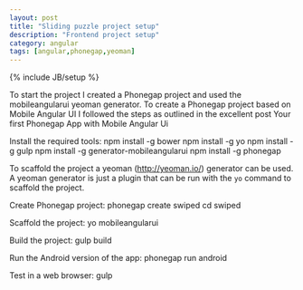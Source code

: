 ```yaml
---
layout: post
title: "Sliding puzzle project setup"
description: "Frontend project setup"
category: angular
tags: [angular,phonegap,yeoman]
---
```

{% include JB/setup %}

To start the project I created a Phonegap project and used the mobileangularui yeoman generator. To create a Phonegap project based on Mobile Angular UI I followed the steps as outlined in the excellent post <href a="http://mobileangularui.com/blog/your-first-phonegap-app-with-mobile-angular-ui/">Your first Phonegap App with Mobile Angular Ui</a>

Install the required tools:
npm install -g bower 
npm install -g yo 
npm install -g gulp 
npm install -g generator-mobileangularui 
npm install -g phonegap

To scaffold the project a yeoman (http://yeoman.io/) generator can be used. A yeoman generator is just a plugin that can be run with the `yo` command to scaffold the project.

Create Phonegap project:
phonegap create swiped
cd swiped

Scaffold the project: yo mobileangularui

Build the project: gulp build

Run the Android version of the app: phonegap run android

Test in a web browser: gulp
